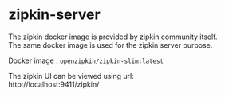 # zipkin-server

The zipkin docker image is provided by zipkin community itself.\
The same docker image is used for the zipkin server purpose.

Docker image : `openzipkin/zipkin-slim:latest`

The zipkin UI can be viewed using url:\
http://localhost:9411/zipkin/
